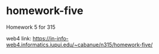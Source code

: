 # homework-five

Homework 5 for 315

web4 link: https://in-info-web4.informatics.iupui.edu/~cabanue/n315/homework-five/
